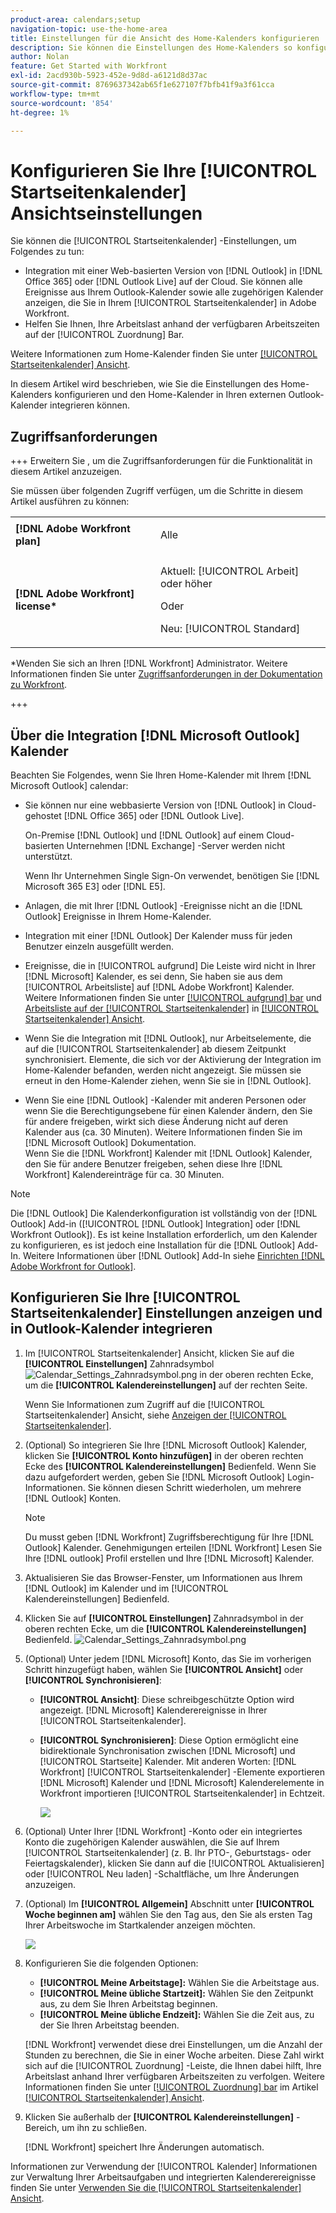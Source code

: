 ```yaml
---
product-area: calendars;setup
navigation-topic: use-the-home-area
title: Einstellungen für die Ansicht des Home-Kalenders konfigurieren
description: Sie können die Einstellungen des Home-Kalenders so konfigurieren, dass sie in eine webbasierte Version von Outlook integriert werden, und Sie können Ihre Arbeitslast anhand Ihrer verfügbaren Arbeitszeiten verfolgen.
author: Nolan
feature: Get Started with Workfront
exl-id: 2acd930b-5923-452e-9d8d-a6121d8d37ac
source-git-commit: 8769637342ab65f1e627107f7bfb41f9a3f61cca
workflow-type: tm+mt
source-wordcount: '854'
ht-degree: 1%

---
```


# Konfigurieren Sie Ihre [!UICONTROL Startseitenkalender] Ansichtseinstellungen

<!--Audited: 01/2024-->

Sie können die [!UICONTROL Startseitenkalender] -Einstellungen, um Folgendes zu tun:

* Integration mit einer Web-basierten Version von [!DNL Outlook] in [!DNL Office 365] oder [!DNL Outlook Live] auf der Cloud. Sie können alle Ereignisse aus Ihrem Outlook-Kalender sowie alle zugehörigen Kalender anzeigen, die Sie in Ihrem [!UICONTROL Startseitenkalender] in Adobe Workfront.
* Helfen Sie Ihnen, Ihre Arbeitslast anhand der verfügbaren Arbeitszeiten auf der [!UICONTROL Zuordnung] Bar.

Weitere Informationen zum Home-Kalender finden Sie unter [[!UICONTROL Startseitenkalender] Ansicht](../../../workfront-basics/using-home/using-the-home-area/home-calendar-view.md).

In diesem Artikel wird beschrieben, wie Sie die Einstellungen des Home-Kalenders konfigurieren und den Home-Kalender in Ihren externen Outlook-Kalender integrieren können.

## Zugriffsanforderungen

+++ Erweitern Sie , um die Zugriffsanforderungen für die Funktionalität in diesem Artikel anzuzeigen.

Sie müssen über folgenden Zugriff verfügen, um die Schritte in diesem Artikel ausführen zu können:

<table style="table-layout:auto"> 
 <col> 
 </col> 
 <col> 
 </col> 
 <tbody> 
  <tr> 
   <td role="rowheader"><strong>[!DNL Adobe Workfront plan]</strong></td> 
   <td> <p>Alle</p> </td> 
  </tr> 
  <tr> 
   <td role="rowheader"><strong>[!DNL Adobe Workfront] license*</strong></td> 
   <td> <p>Aktuell: [!UICONTROL Arbeit] oder höher</p> 
   Oder
   <p>Neu: [!UICONTROL Standard]</p> 
   </td> 
  </tr> 
   </tbody> 
</table>

*Wenden Sie sich an Ihren [!DNL Workfront] Administrator. Weitere Informationen finden Sie unter [Zugriffsanforderungen in der Dokumentation zu Workfront](/help/quicksilver/administration-and-setup/add-users/access-levels-and-object-permissions/access-level-requirements-in-documentation.md).

+++

## Über die Integration [!DNL Microsoft Outlook] Kalender

Beachten Sie Folgendes, wenn Sie Ihren Home-Kalender mit Ihrem [!DNL Microsoft Outlook] calendar:

* Sie können nur eine webbasierte Version von [!DNL Outlook] in Cloud-gehostet [!DNL Office 365] oder [!DNL Outlook Live].

  On-Premise [!DNL Outlook] und [!DNL Outlook] auf einem Cloud-basierten Unternehmen [!DNL Exchange] -Server werden nicht unterstützt.

  Wenn Ihr Unternehmen Single Sign-On verwendet, benötigen Sie [!DNL Microsoft 365 E3] oder [!DNL E5].

* Anlagen, die mit Ihrer [!DNL Outlook] -Ereignisse nicht an die [!DNL Outlook] Ereignisse in Ihrem Home-Kalender.
* Integration mit einer [!DNL Outlook] Der Kalender muss für jeden Benutzer einzeln ausgefüllt werden.
* Ereignisse, die in [!UICONTROL aufgrund] Die Leiste wird nicht in Ihrer [!DNL Microsoft] Kalender, es sei denn, Sie haben sie aus dem [!UICONTROL Arbeitsliste] auf [!DNL Adobe Workfront] Kalender. Weitere Informationen finden Sie unter [[!UICONTROL aufgrund] bar](../../../workfront-basics/using-home/using-the-home-area/home-calendar-view.md#viewing-the-due-bar) und [Arbeitsliste auf der [!UICONTROL Startseitenkalender]](../../../workfront-basics/using-home/using-the-home-area/home-calendar-view.md#using-the-left-panel-of-the-home-view) in [[!UICONTROL Startseitenkalender] Ansicht](../../../workfront-basics/using-home/using-the-home-area/home-calendar-view.md).

* Wenn Sie die Integration mit [!DNL Outlook], nur Arbeitselemente, die auf die [!UICONTROL Startseitenkalender] ab diesem Zeitpunkt synchronisiert. Elemente, die sich vor der Aktivierung der Integration im Home-Kalender befanden, werden nicht angezeigt. Sie müssen sie erneut in den Home-Kalender ziehen, wenn Sie sie in [!DNL Outlook].
* Wenn Sie eine [!DNL Outlook] -Kalender mit anderen Personen oder wenn Sie die Berechtigungsebene für einen Kalender ändern, den Sie für andere freigeben, wirkt sich diese Änderung nicht auf deren Kalender aus (ca. 30 Minuten). Weitere Informationen finden Sie im [!DNL Microsoft Outlook] Dokumentation.\
   Wenn Sie die [!DNL Workfront] Kalender mit [!DNL Outlook] Kalender, den Sie für andere Benutzer freigeben, sehen diese Ihre [!DNL Workfront] Kalendereinträge für ca. 30 Minuten.

>[!NOTE]
>
>Die [!DNL Outlook] Die Kalenderkonfiguration ist vollständig von der [!DNL Outlook] Add-in ([!UICONTROL [!DNL Outlook] Integration] oder [!DNL Workfront Outlook]). Es ist keine Installation erforderlich, um den Kalender zu konfigurieren, es ist jedoch eine Installation für die [!DNL Outlook] Add-In. Weitere Informationen über [!DNL Outlook] Add-In siehe [Einrichten [!DNL Adobe Workfront for Outlook]](../../../workfront-integrations-and-apps/using-workfront-with-outlook/set-up-workfront-for-outlook.md).

## Konfigurieren Sie Ihre [!UICONTROL Startseitenkalender] Einstellungen anzeigen und in Outlook-Kalender integrieren

1. Im [!UICONTROL Startseitenkalender] Ansicht, klicken Sie auf die **[!UICONTROL Einstellungen]** Zahnradsymbol ![Calendar_Settings_Zahnradsymbol.png](assets/calendar-settings-gear-icon.png) in der oberen rechten Ecke, um die **[!UICONTROL Kalendereinstellungen]** auf der rechten Seite.

   Wenn Sie Informationen zum Zugriff auf die [!UICONTROL Startseitenkalender] Ansicht, siehe [Anzeigen der [!UICONTROL Startseitenkalender]](../../../workfront-basics/using-home/using-the-home-area/view-home-calendar.md).

1. (Optional) So integrieren Sie Ihre [!DNL Microsoft Outlook] Kalender, klicken Sie **[!UICONTROL Konto hinzufügen]** in der oberen rechten Ecke des **[!UICONTROL Kalendereinstellungen]** Bedienfeld. Wenn Sie dazu aufgefordert werden, geben Sie [!DNL Microsoft Outlook] Login-Informationen. Sie können diesen Schritt wiederholen, um mehrere [!DNL Outlook] Konten.

   >[!NOTE]
   >
   >Du musst geben [!DNL Workfront] Zugriffsberechtigung für Ihre [!DNL Outlook] Kalender. Genehmigungen erteilen [!DNL Workfront] Lesen Sie Ihre [!DNL outlook] Profil erstellen und Ihre [!DNL Microsoft] Kalender.

1. Aktualisieren Sie das Browser-Fenster, um Informationen aus Ihrem [!DNL Outlook] im Kalender und im [!UICONTROL Kalendereinstellungen] Bedienfeld.
1. Klicken Sie auf **[!UICONTROL Einstellungen]** Zahnradsymbol in der oberen rechten Ecke, um die **[!UICONTROL Kalendereinstellungen]** Bedienfeld. ![Calendar_Settings_Zahnradsymbol.png](assets/calendar-settings-gear-icon.png)

1. (Optional) Unter jedem [!DNL Microsoft] Konto, das Sie im vorherigen Schritt hinzugefügt haben, wählen Sie **[!UICONTROL Ansicht]** oder **[!UICONTROL Synchronisieren]**:

   * **[!UICONTROL Ansicht]**: Diese schreibgeschützte Option wird angezeigt. [!DNL Microsoft] Kalenderereignisse in Ihrer [!UICONTROL Startseitenkalender].
   * **[!UICONTROL Synchronisieren]**: Diese Option ermöglicht eine bidirektionale Synchronisation zwischen [!DNL Microsoft] und [!UICONTROL Startseite] Kalender. Mit anderen Worten: [!DNL Workfront] [!UICONTROL Startseitenkalender] -Elemente exportieren [!DNL Microsoft] Kalender und [!DNL Microsoft] Kalenderelemente in Workfront importieren [!UICONTROL Startseitenkalender] in Echtzeit.

     ![](assets/view-sync-checkboxes-qs.png)

1. (Optional) Unter Ihrer [!DNL Workfront] -Konto oder ein integriertes Konto die zugehörigen Kalender auswählen, die Sie auf Ihrem [!UICONTROL Startseitenkalender] (z. B. Ihr PTO-, Geburtstags- oder Feiertagskalender), klicken Sie dann auf die [!UICONTROL Aktualisieren] oder [!UICONTROL Neu laden] -Schaltfläche, um Ihre Änderungen anzuzeigen.

1. (Optional) Im **[!UICONTROL Allgemein]** Abschnitt unter **[!UICONTROL Woche beginnen am]** wählen Sie den Tag aus, den Sie als ersten Tag Ihrer Arbeitswoche im Startkalender anzeigen möchten.

   ![](assets/general-section-home-calendar-settings-panel.png)

1. Konfigurieren Sie die folgenden Optionen:

   * **[!UICONTROL Meine Arbeitstage]:** Wählen Sie die Arbeitstage aus.
   * **[!UICONTROL Meine übliche Startzeit]:** Wählen Sie den Zeitpunkt aus, zu dem Sie Ihren Arbeitstag beginnen.
   * **[!UICONTROL Meine übliche Endzeit]:** Wählen Sie die Zeit aus, zu der Sie Ihren Arbeitstag beenden.

   [!DNL Workfront] verwendet diese drei Einstellungen, um die Anzahl der Stunden zu berechnen, die Sie in einer Woche arbeiten. Diese Zahl wirkt sich auf die [!UICONTROL Zuordnung] -Leiste, die Ihnen dabei hilft, Ihre Arbeitslast anhand Ihrer verfügbaren Arbeitszeiten zu verfolgen. Weitere Informationen finden Sie unter [[!UICONTROL Zuordnung] bar](../../../workfront-basics/using-home/using-the-home-area/home-calendar-view.md#understanding-the-allocation-of-time) im Artikel [[!UICONTROL Startseitenkalender] Ansicht](../../../workfront-basics/using-home/using-the-home-area/home-calendar-view.md).

1. Klicken Sie außerhalb der **[!UICONTROL Kalendereinstellungen]** -Bereich, um ihn zu schließen.

   [!DNL Workfront] speichert Ihre Änderungen automatisch.

Informationen zur Verwendung der [!UICONTROL Kalender] Informationen zur Verwaltung Ihrer Arbeitsaufgaben und integrierten Kalenderereignisse finden Sie unter [Verwenden Sie die [!UICONTROL Startseitenkalender] Ansicht](../../../workfront-basics/using-home/using-the-home-area/use-home-calendar-view.md).

<!--
<MadCap:conditionalText data-mc-conditions="QuicksilverOrClassic.Draft mode">
(NOTE: from Courtney: [step #] Type your weekly work hours under How many hours a week do you work?This number affects the Allocation bar, which helps you track your workload against your available work hours. For more information, see "Allocation Bar" in the article "Understanding the Home Calendar View.")
</MadCap:conditionalText>
-->
